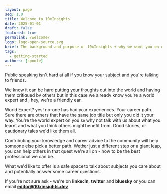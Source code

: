 ```yaml
---
layout: page
seq: 1.0
title: Welcome to 10xInsights
date: 2025-01-01
draft: false
featured: true
permalink: /welcome/
logo: logo-open-source.svg
brief: The background and purpose of 10xInsights + why we want you on our podcast.
tags:
  - getting-started
authors: [spoole]
---
```

Public speaking isn't hard at all if you know your subject and you're talking to friends.

We know it can be hard putting your thoughts out into the world and having them critiqued by others but in this case we already know you're a world expert and , hey, we're a friendly ear.


World Expert?  yes! no-one has had your experiences.  Your career path.  Sure there are others that have the same job title but only you did it your way. You're the world expert on you so why not talk with us about what you learnt and what you think others might benefit from. Good stories, or cautionary tales we'd like them all.


Contributing your knowledge and career advice to the community will help someone else pick a better path. Wether just a different step or a giant leap, you can help others in that quest we're all on - how to be the best professional we can be.

What we'd like to offer is a safe space to talk about subjects you care about and potentially answer some career questions.

If you're not sure ask - we're on **linkedIn**, **twitter** and **bluesky** or you can email **editor@10xinsights.dev**




